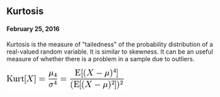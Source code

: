 ## Kurtosis
#### February 25, 2016

Kurtosis is the measure of "tailedness" of the probability distribution of a real-valued random variable. It is similar to skewness. It can be an useful measure of whether there is a problem in a sample due to outliers.

![kurtosis](images/kurtosis.png "kurtosis")

